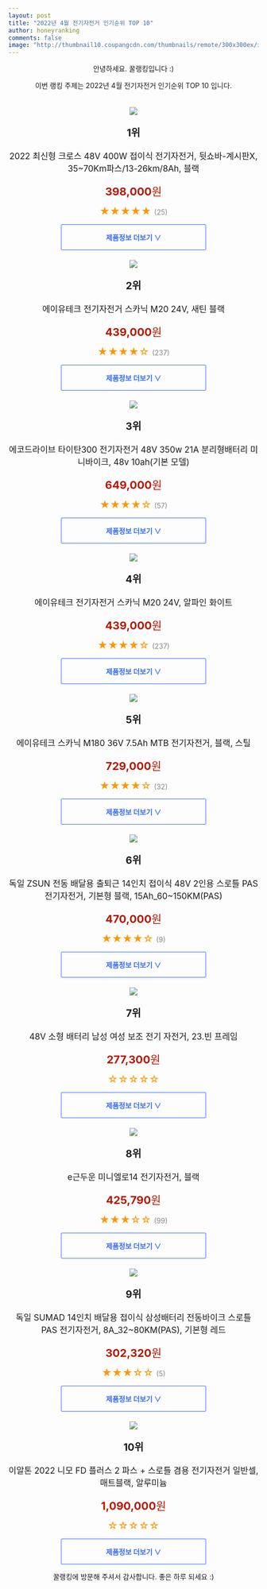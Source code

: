 ```yaml
--- 
layout: post 
title: "2022년 4월 전기자전거 인기순위 TOP 10" 
author: honeyranking 
comments: false 
image: "http://thumbnail10.coupangcdn.com/thumbnails/remote/300x300ex/image/vendor_inventory/b9a7/19d5967601cbecd46cd91af671983819f18b437f3f5c5c1fd05469a054c8.png" 
--- 
```

<p style="text-align: center;">안녕하세요. 꿀랭킹입니다 :)</p> <p style="text-align: center;">이번 랭킹 주제는 2022년 4월 전기자전거 인기순위 TOP 10 입니다.</p><center><img src="http://thumbnail10.coupangcdn.com/thumbnails/remote/300x300ex/image/vendor_inventory/b9a7/19d5967601cbecd46cd91af671983819f18b437f3f5c5c1fd05469a054c8.png" style="margin-top:20px" /></center> <p style="text-align: center; font-size: 20px"><b>1위</b></p> <p style="text-align: center; font-size: 17px">2022 최신형 크로스 48V 400W 접이식 전기자전거, 뒷쇼바-계시판X, 35~70Km파스/13-26km/8Ah, 블랙</p> <p style="text-align: center;"><span style="color: #b61800; font-size: 22px;"><b>398,000</b>원</span></p> <p style="text-align: center;"><span style="color: #ff9600; font-size: 20px;">★★★★★ </span><span style="color: #878787;">(25)</span></p> <center><a href="https://link.coupang.com/a/lY0BL"> <div style="font-size: 14px; display: inline-block; padding: 15px 90px; color: #346aff; border-radius: 2px; border: 1px solid #346aff; cursor: pointer;"><b>제품정보 더보기 &or;</b></div> </a></center><center><img src="http://thumbnail8.coupangcdn.com/thumbnails/remote/300x300ex/image/retail/images/2020/09/07/9/5/e854f111-8625-4130-9afd-ba9135577fc4.jpg" style="margin-top:20px" /></center> <p style="text-align: center; font-size: 20px"><b>2위</b></p> <p style="text-align: center; font-size: 17px">에이유테크 전기자전거 스카닉 M20 24V, 새틴 블랙</p> <p style="text-align: center;"><span style="color: #b61800; font-size: 22px;"><b>439,000</b>원</span></p> <p style="text-align: center;"><span style="color: #ff9600; font-size: 20px;">★★★★☆ </span><span style="color: #878787;">(237)</span></p> <center><a href="https://link.coupang.com/a/lY0BR"> <div style="font-size: 14px; display: inline-block; padding: 15px 90px; color: #346aff; border-radius: 2px; border: 1px solid #346aff; cursor: pointer;"><b>제품정보 더보기 &or;</b></div> </a></center><center><img src="http://thumbnail9.coupangcdn.com/thumbnails/remote/300x300ex/image/vendor_inventory/2454/a151f37e76df45c3c33b5fdb1d60922a0633ec121dde5589d4fed69376af.jpg" style="margin-top:20px" /></center> <p style="text-align: center; font-size: 20px"><b>3위</b></p> <p style="text-align: center; font-size: 17px">에코드라이브 타이탄300 전기자전거 48V 350w 21A 분리형배터리 미니바이크, 48v 10ah(기본 모델)</p> <p style="text-align: center;"><span style="color: #b61800; font-size: 22px;"><b>649,000</b>원</span></p> <p style="text-align: center;"><span style="color: #ff9600; font-size: 20px;">★★★★☆ </span><span style="color: #878787;">(57)</span></p> <center><a href="https://link.coupang.com/a/lY0BV"> <div style="font-size: 14px; display: inline-block; padding: 15px 90px; color: #346aff; border-radius: 2px; border: 1px solid #346aff; cursor: pointer;"><b>제품정보 더보기 &or;</b></div> </a></center><center><img src="http://thumbnail9.coupangcdn.com/thumbnails/remote/300x300ex/image/retail/images/2020/09/07/9/1/ed2bbc1f-8232-42be-b407-6fab1ae42406.jpg" style="margin-top:20px" /></center> <p style="text-align: center; font-size: 20px"><b>4위</b></p> <p style="text-align: center; font-size: 17px">에이유테크 전기자전거 스카닉 M20 24V, 알파인 화이트</p> <p style="text-align: center;"><span style="color: #b61800; font-size: 22px;"><b>439,000</b>원</span></p> <p style="text-align: center;"><span style="color: #ff9600; font-size: 20px;">★★★★☆ </span><span style="color: #878787;">(237)</span></p> <center><a href="https://link.coupang.com/a/lY0BX"> <div style="font-size: 14px; display: inline-block; padding: 15px 90px; color: #346aff; border-radius: 2px; border: 1px solid #346aff; cursor: pointer;"><b>제품정보 더보기 &or;</b></div> </a></center><center><img src="http://thumbnail7.coupangcdn.com/thumbnails/remote/300x300ex/image/rs_quotation_api/o7jtgrgc/af3f99ad543d40cc914ecf4f1947b87e.jpg" style="margin-top:20px" /></center> <p style="text-align: center; font-size: 20px"><b>5위</b></p> <p style="text-align: center; font-size: 17px">에이유테크 스카닉 M180 36V 7.5Ah MTB 전기자전거, 블랙, 스틸</p> <p style="text-align: center;"><span style="color: #b61800; font-size: 22px;"><b>729,000</b>원</span></p> <p style="text-align: center;"><span style="color: #ff9600; font-size: 20px;">★★★★☆ </span><span style="color: #878787;">(32)</span></p> <center><a href="https://link.coupang.com/a/lY0B1"> <div style="font-size: 14px; display: inline-block; padding: 15px 90px; color: #346aff; border-radius: 2px; border: 1px solid #346aff; cursor: pointer;"><b>제품정보 더보기 &or;</b></div> </a></center><center><img src="http://thumbnail9.coupangcdn.com/thumbnails/remote/300x300ex/image/vendor_inventory/053e/78e5e73af74a5d1114cc16c45ef30b0083bd6fdbcbc5d4729a279d060944.jpg" style="margin-top:20px" /></center> <p style="text-align: center; font-size: 20px"><b>6위</b></p> <p style="text-align: center; font-size: 17px">독일 ZSUN 전동 배달용 출퇴근 14인치 접이식 48V 2인용 스로틀 PAS 전기자전거, 기본형 블랙, 15Ah_60~150KM(PAS)</p> <p style="text-align: center;"><span style="color: #b61800; font-size: 22px;"><b>470,000</b>원</span></p> <p style="text-align: center;"><span style="color: #ff9600; font-size: 20px;">★★★★☆ </span><span style="color: #878787;">(9)</span></p> <center><a href="https://link.coupang.com/a/lY0B2"> <div style="font-size: 14px; display: inline-block; padding: 15px 90px; color: #346aff; border-radius: 2px; border: 1px solid #346aff; cursor: pointer;"><b>제품정보 더보기 &or;</b></div> </a></center><center><img src="http://thumbnail8.coupangcdn.com/thumbnails/remote/300x300ex/image/vendor_inventory/41bd/841afe18b8a32208a5866b5abc002fc792b39342557e7415acf63079415e.png" style="margin-top:20px" /></center> <p style="text-align: center; font-size: 20px"><b>7위</b></p> <p style="text-align: center; font-size: 17px">48V 소형 배터리 남성 여성 보조 전기 자전거, 23.빈 프레임</p> <p style="text-align: center;"><span style="color: #b61800; font-size: 22px;"><b>277,300</b>원</span></p> <p style="text-align: center;"><span style="color: #ff9600; font-size: 20px;">☆☆☆☆☆ </span><span style="color: #878787;"></span></p> <center><a href="https://link.coupang.com/a/lY0B5"> <div style="font-size: 14px; display: inline-block; padding: 15px 90px; color: #346aff; border-radius: 2px; border: 1px solid #346aff; cursor: pointer;"><b>제품정보 더보기 &or;</b></div> </a></center><center><img src="http://thumbnail8.coupangcdn.com/thumbnails/remote/300x300ex/image/retail/images/2019/05/07/17/9/5223edf9-1581-49f1-b61e-154a8c2a5c37.jpg" style="margin-top:20px" /></center> <p style="text-align: center; font-size: 20px"><b>8위</b></p> <p style="text-align: center; font-size: 17px">e근두운 미니엘로14 전기자전거, 블랙</p> <p style="text-align: center;"><span style="color: #b61800; font-size: 22px;"><b>425,790</b>원</span></p> <p style="text-align: center;"><span style="color: #ff9600; font-size: 20px;">★★★☆☆ </span><span style="color: #878787;">(99)</span></p> <center><a href="https://link.coupang.com/a/lY0B7"> <div style="font-size: 14px; display: inline-block; padding: 15px 90px; color: #346aff; border-radius: 2px; border: 1px solid #346aff; cursor: pointer;"><b>제품정보 더보기 &or;</b></div> </a></center><center><img src="http://thumbnail9.coupangcdn.com/thumbnails/remote/300x300ex/image/vendor_inventory/f747/f1b75f2fae86714d942446e4d3c202c8e65ac0e1092305a7c033fede73b5.jpg" style="margin-top:20px" /></center> <p style="text-align: center; font-size: 20px"><b>9위</b></p> <p style="text-align: center; font-size: 17px">독일 SUMAD 14인치 배달용 접이식 삼성배터리 전동바이크 스로틀 PAS 전기자전거, 8A_32~80KM(PAS), 기본형 레드</p> <p style="text-align: center;"><span style="color: #b61800; font-size: 22px;"><b>302,320</b>원</span></p> <p style="text-align: center;"><span style="color: #ff9600; font-size: 20px;">★★★☆☆ </span><span style="color: #878787;">(5)</span></p> <center><a href="https://link.coupang.com/a/lY0B9"> <div style="font-size: 14px; display: inline-block; padding: 15px 90px; color: #346aff; border-radius: 2px; border: 1px solid #346aff; cursor: pointer;"><b>제품정보 더보기 &or;</b></div> </a></center><center><img src="http://thumbnail10.coupangcdn.com/thumbnails/remote/300x300ex/image/rs_quotation_api/3cagcwtn/f28609b6d053496fa2a82aece2e9b8f1.jpg" style="margin-top:20px" /></center> <p style="text-align: center; font-size: 20px"><b>10위</b></p> <p style="text-align: center; font-size: 17px">이알톤 2022 니모 FD 플러스 2 파스 + 스로틀 겸용 전기자전거 일반셀, 매트블랙, 알루미늄</p> <p style="text-align: center;"><span style="color: #b61800; font-size: 22px;"><b>1,090,000</b>원</span></p> <p style="text-align: center;"><span style="color: #ff9600; font-size: 20px;">☆☆☆☆☆ </span><span style="color: #878787;"></span></p> <center><a href="https://link.coupang.com/a/lY0Ca"> <div style="font-size: 14px; display: inline-block; padding: 15px 90px; color: #346aff; border-radius: 2px; border: 1px solid #346aff; cursor: pointer;"><b>제품정보 더보기 &or;</b></div> </a></center> <p style="text-align: center;">꿀랭킹에 방문해 주셔서 감사합니다. 좋은 하루 되세요 :)</p>
